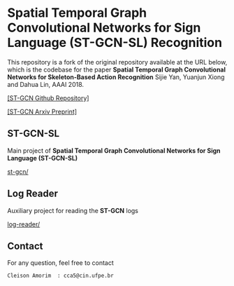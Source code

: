 # Spatial Temporal Graph Convolutional Networks for Sign Language  (ST-GCN-SL) Recognition


This repository is a fork of the original repository available at the URL below, which is the codebase for the paper **Spatial Temporal Graph Convolutional Networks for Skeleton-Based Action Recognition** Sijie Yan, Yuanjun Xiong and Dahua Lin, AAAI 2018.


[[ST-GCN Github Repository]](https://github.com/yysijie/st-gcn)

[[ST-GCN Arxiv Preprint]](https://arxiv.org/abs/1801.07455)


## ST-GCN-SL

Main project of **Spatial Temporal Graph Convolutional Networks for Sign Language (ST-GCN-SL)**

[st-gcn/](st-gcn/)


## Log Reader

Auxiliary project for reading the **ST-GCN** logs

[log-reader/](log-reader/)


## Contact
For any question, feel free to contact
```
Cleison Amorim  : cca5@cin.ufpe.br
```
